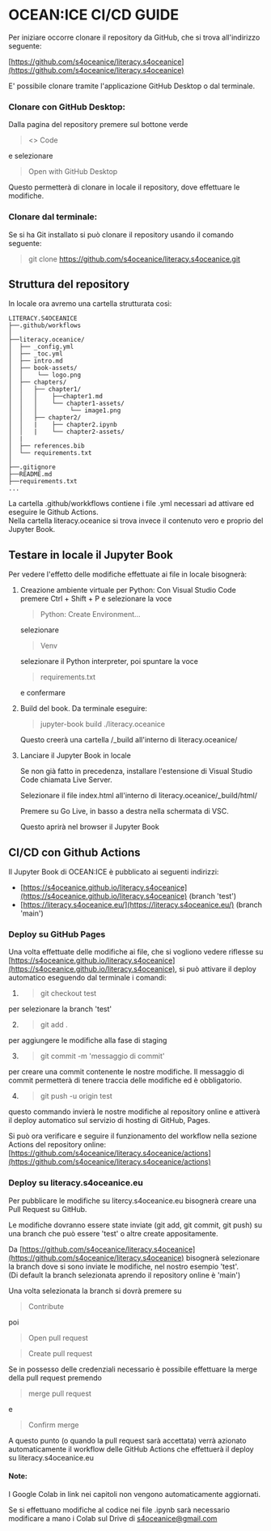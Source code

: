 # OCEAN:ICE CI/CD GUIDE

Per iniziare occorre clonare il repository da GitHub, che si trova all'indirizzo seguente:

[https://github.com/s4oceanice/literacy.s4oceanice](https://github.com/s4oceanice/literacy.s4oceanice)

E' possibile clonare tramite l'applicazione GitHub Desktop o dal terminale.

### Clonare con GitHub Desktop:

Dalla pagina del repository premere sul bottone verde  
> <> Code

 e selezionare

 > Open with GitHub Desktop

 Questo permetterà di clonare in locale il repository, dove effettuare le modifiche.

 ### Clonare dal terminale:

Se si ha Git installato si può clonare il repository usando il comando seguente:

> git clone https://github.com/s4oceanice/literacy.s4oceanice.git

## Struttura del repository

In locale ora avremo una cartella strutturata così:

```
LITERACY.S4OCEANICE
├──.github/workflows
│
├──literacy.oceanice/
│  ├── _config.yml
│  ├── _toc.yml
│  ├── intro.md
│  ├── book-assets/
│  │    └── logo.png
│  ├── chapters/
│  │   ├── chapter1/
│  │   │ 	├──chapter1.md
│  │   │ 	└── chapter1-assets/
│  │   │  	     └── image1.png
│  │   ├── chapter2/
│  │   |    ├── chapter2.ipynb
│  │   |    └── chapter2-assets/
│  |
│  ├── references.bib
│  └── requirements.txt
│
├──.gitignore
├──README.md
├──requirements.txt
...
```

La cartella .github/workkflows  contiene i file .yml necessari ad attivare ed eseguire le Github Actions.  
Nella cartella literacy.oceanice si trova invece il contenuto vero e proprio del Jupyter Book.

## Testare in locale il Jupyter Book

Per vedere l'effetto delle modifiche effettuate ai file in locale bisognerà:

1. Creazione ambiente virtuale per Python:
    Con Visual Studio Code premere Ctrl + Shift + P e selezionare la voce

    > Python: Create Environment...

    selezionare

    > Venv

    selezionare il Python interpreter, poi spuntare la voce 

    > requirements.txt

    e confermare

2. Build del book. Da terminale eseguire:

    > jupyter-book build ./literacy.oceanice

    Questo creerà una cartella /_build all'interno di literacy.oceanice/

3. Lanciare il Jupyter Book in locale

    Se non già fatto in precedenza, installare l'estensione di Visual Studio Code chiamata Live Server.

    Selezionare il file index.html all'interno di literacy.oceanice/_build/html/

    Premere su Go Live, in basso a destra nella schermata di VSC.

    Questo aprirà nel browser il Jupyter Book

## CI/CD con Github Actions

Il Jupyter Book di OCEAN:ICE è pubblicato ai seguenti indirizzi:

- [https://s4oceanice.github.io/literacy.s4oceanice](https://s4oceanice.github.io/literacy.s4oceanice) (branch 'test')
- [https://literacy.s4oceanice.eu/](https://literacy.s4oceanice.eu/) (branch 'main')

### Deploy su GitHub Pages

Una volta effettuate delle modifiche ai file,
che si vogliono vedere riflesse su [https://s4oceanice.github.io/literacy.s4oceanice](https://s4oceanice.github.io/literacy.s4oceanice),
si può attivare il deploy automatico eseguendo dal terminale i comandi:

1. > git checkout test

per selezionare la branch 'test'

2. > git add .

per aggiungere le modifiche alla fase di staging

3. > git commit -m 'messaggio di commit'

per creare una commit contenente le nostre modifiche.
Il messaggio di commit permetterà di tenere traccia delle modifiche ed è obbligatorio.

4. > git push -u origin test

questo commando invierà le nostre modifiche al repository online e attiverà il deploy automatico sul servizio di hosting di GitHub, Pages.

Si può ora verificare e seguire il funzionamento del workflow nella sezione Actions del repository online:  
[https://github.com/s4oceanice/literacy.s4oceanice/actions](https://github.com/s4oceanice/literacy.s4oceanice/actions)

### Deploy su literacy.s4oceanice.eu

Per pubblicare le modifiche su litercy.s4oceanice.eu bisognerà creare una Pull Request su GitHub.

Le modifiche dovranno essere state inviate (git add, git commit, git push) su una branch che può essere 'test' o altre create appositamente.

Da [https://github.com/s4oceanice/literacy.s4oceanice](https://github.com/s4oceanice/literacy.s4oceanice) bisognerà selezionare la branch dove si sono inviate le modifiche, nel nostro esempio 'test'.  
(Di default la branch selezionata aprendo il repository online è 'main')

Una volta selezionata la branch si dovrà premere su

> Contribute

poi

> Open pull request  

> Create pull request

Se in possesso delle credenziali necessario è possibile effettuare la merge della pull request premendo

> merge pull request

e

> Confirm merge

A questo punto (o quando la pull request sarà accettata) verrà azionato automaticamente il workflow delle GitHub Actions che effettuerà il deploy su literacy.s4oceanice.eu

#### Note:

I Google Colab in link nei capitoli non vengono automaticamente aggiornati.

Se si effettuano modifiche al codice nei file .ipynb sarà necessario modificare a mano i Colab sul Drive di s4oceanice@gmail.com 